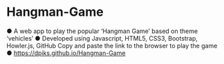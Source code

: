 # Hangman-Game

● A web app to play the popular ‘Hangman Game’ based on theme ‘vehicles’
● Developed using Javascript, HTML5, CSS3, Bootstrap, Howler.js, GitHub
Copy and paste the link to the browser to play the game
● https://dpiks.github.io/Hangman-Game
